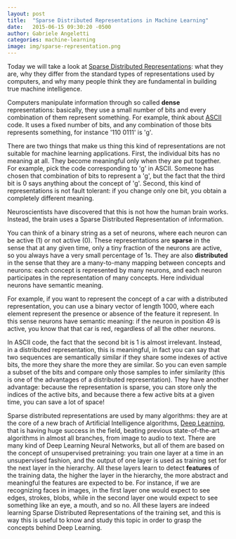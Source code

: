 ```yaml
---
layout: post
title:  "Sparse Distributed Representations in Machine Learning"
date:   2015-06-15 09:30:20 -0500
author: Gabriele Angeletti
categories: machine-learning
image: img/sparse-representation.png
---
```

Today we will take a look at [Sparse Distributed Representations][sparsedr]: what they are, why they differ from the standard types of representations used by computers, and why many people think they are fundamental in building true machine intelligence.

Computers manipulate information through so called **dense** representations: basically, they use a small number of bits and every combination of them represent something. For example, think about [ASCII][ascii] code. It uses a fixed number of bits, and any combination of those bits represents something, for instance '110 0111' is 'g'.

There are two things that make us thing this kind of representations are not suitable for machine learning applications.
First, the individual bits has no meaning at all. They become meaningful only when they are put together. For example, pick the code corresponding to 'g' in ASCII. Someone has chosen that combination of bits to represent a 'g', but the fact that the third bit is 0 says anything about the concept of 'g'.
Second, this kind of representations is not fault tolerant: if you change only one bit, you obtain a completely different meaning.

Neuroscientists have discovered that this is not how the human brain works. Instead, the brain uses a Sparse Distributed Representation of information.

You can think of a binary string as a set of neurons, where each neuron can be active (1) or not active (0). These representations are **sparse** in the sense that at any given time, only a tiny fraction of the neurons are active, so you always have a very small percentage of 1s. They are also **distributed** in the sense that they are a many-to-many mapping between concepts and neurons: each concept is represented by many neurons, and each neuron participates in the representation of many concepts. Here individual neurons have semantic meaning.

For example, if you want to represent the concept of a car with a distributed representation, you can use a binary vector of length 1000, where each element represent the presence or absence of the feature it represent. In this sense neurons have semantic meaning: if the neuron in position 49 is active, you know that that car is red, regardless of all the other neurons.

In ASCII code, the fact that the second bit is 1 is almost irrelevant. Instead, in a distributed representation, this is meaningful, in fact you can say that two sequences are semantically similar if they share some indexes of active bits, the more they share the more they are similar. So you can even sample a subset of the bits and compare only those samples to infer similarity (this is one of the advantages of a distributed representation). They have another advantage: because the representation is sparse, you can store only the indices of the active bits, and because there a few active bits at a given time, you can save a lot of space!

Sparse distributed representations are used by many algorithms: they are at the core of a new
brach of Artificial Intelligence algorithms, [Deep Learning][deeplearning], that is having huge success in the field, beating previous state-of-the-art algorithms in almost all branches, from image to audio to text.
There are many kind of Deep Learning Neural Networks, but all of them are based on the concept of
unsupervised pretraining: you train one layer at a time in an unsupervised fashion, and the output of one layer is used as training set for the next layer in the hierarchy. All these layers learn to detect **features** of the training data, the higher the layer in the hierarchy, the more abstract and meaningful the features are expected to be. For instance, if we are recognizing faces in images, in the first layer one would expect to see edges, strokes, blobs, while in the second layer one would expect to see something like an eye, a mouth, and so no.
All these layers are indeed learning Sparse Distributed Representations of the training set, and this is way this is useful to know and study this topic in order to grasp the concepts behind Deep Learning.

[sparsedr]: https://github.com/numenta/nupic/wiki/Sparse-Distributed-Representations
[ascii]: https://en.wikipedia.org/wiki/ASCII
[deeplearning]: https://en.wikipedia.org/wiki/Deep_learning
